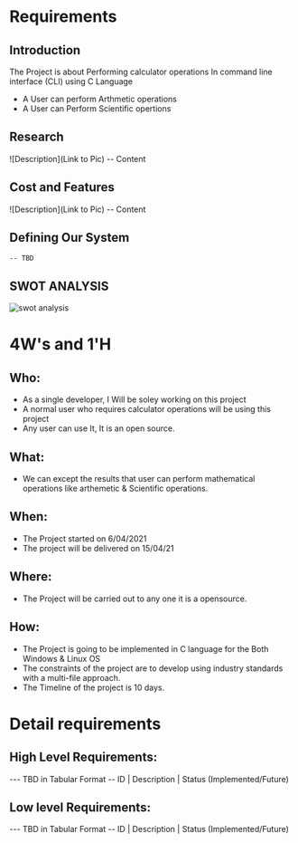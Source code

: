 # Requirements
## Introduction
 The Project is about Performing calculator operations In command line interface (CLI) using C Language
 - A User can perform Arthmetic operations
 - A User can Perform Scientific opertions
## Research
![Description](Link to Pic)
-- Content 
## Cost and Features
![Description](Link to Pic)
-- Content 
## Defining Our System
    -- TBD
## SWOT ANALYSIS
![swot analysis](https://user-images.githubusercontent.com/36398260/113824520-89a6c600-979d-11eb-99d8-b258873850a1.png)


# 4W&#39;s and 1&#39;H

## Who:

- As a single developer, I Will be soley working on this project
- A normal user who requires calculator operations will be using this project
- Any user can use It, It is an open source.

## What:

- We can except the results that user can perform mathematical operations like arthemetic & Scientific operations.

## When:

- The Project started on 6/04/2021
- The project will be delivered on 15/04/21

## Where:

- The Project will be carried out to any one it is a opensource.

## How:

- The Project is going to be implemented in C language for the Both Windows & Linux OS
- The constraints of the project are to develop using industry standards with a multi-file approach.
- The Timeline of the project is 10 days.

# Detail requirements
## High Level Requirements:
--- TBD in Tabular Format 
-- ID | Description | Status (Implemented/Future)


##  Low level Requirements:
--- TBD in Tabular Format 
-- ID | Description | Status (Implemented/Future)
